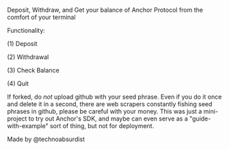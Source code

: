 Deposit, Withdraw, and Get your balance of Anchor Protocol from the comfort of your terminal

Functionality: 

(1) Deposit

(2) Withdrawal 

(3) Check Balance

(4) Quit
<br />

If forked, do *not* upload github with your seed phrase. Even if you do it once and delete it in a second, there are web scrapers constantly fishing seed phrases in github, please be careful with your money. This was just a mini-project to try out Anchor's SDK, and maybe can even serve as a "guide-with-example" sort of thing, but not for deployment. 

Made by @technoabsurdist
